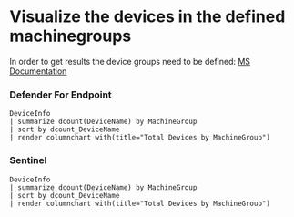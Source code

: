 # Visualize the devices in the defined machinegroups

In order to get results the device groups need to be defined: [MS Documentation](https://learn.microsoft.com/en-us/microsoft-365/security/defender-endpoint/machine-groups?view=o365-worldwide)

### Defender For Endpoint

```
DeviceInfo
| summarize dcount(DeviceName) by MachineGroup
| sort by dcount_DeviceName
| render columnchart with(title="Total Devices by MachineGroup")
```
### Sentinel
```
DeviceInfo
| summarize dcount(DeviceName) by MachineGroup
| sort by dcount_DeviceName
| render columnchart with(title="Total Devices by MachineGroup")
```



